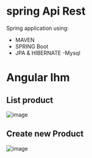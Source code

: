 # spring Api Rest
Spring application using:
- MAVEN
- SPRING Boot
- JPA & HIBERNATE
-Mysql


# Angular Ihm 



## List product

![image](https://user-images.githubusercontent.com/95083413/150688051-a81ebcb4-1beb-4add-a940-95a3c05053c0.png)


## Create new Product

![image](https://user-images.githubusercontent.com/95083413/150688101-cffd1c94-5357-43e7-af2e-b7ce030eb6bf.png)
